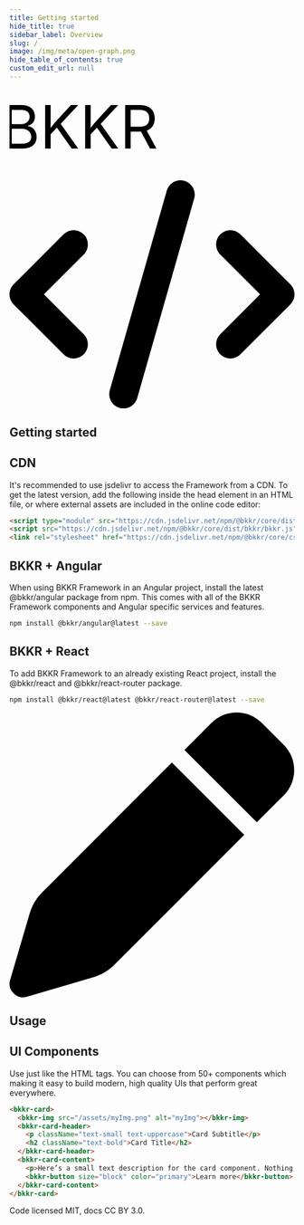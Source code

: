```yaml
---
title: Getting started
hide_title: true
sidebar_label: Overview
slug: /
image: /img/meta/open-graph.png
hide_table_of_contents: true
custom_edit_url: null
---
```


<head>
  <title>BKKR Documentation</title>
  <meta
    name="description"
    content="A UI toolkit for building performant, high-quality mobile and desktop apps using web technologies - HTML, CSS, and JavaScript."
  />
  <link rel="canonical" href="https://bkkr-team.github.io/bkkr-docs/" />
  <link rel="alternate" href="https://bkkr-team.github.io/bkkr-docs/" hreflang="x-default" />
  <link rel="alternate" href="https://bkkr-team.github.io/bkkr-docs/" hreflang="en" />
  <meta property="og:url" content="https://bkkr-team.github.io/bkkr-docs/" />
  <meta property="og:image" content="/docs/img/bkkr-preview.png" />
  <meta property="og:image:alt" content="BKKR preview image" />
</head>

<header>
  <div className="landing-hero">
    <div className="landing-title-black">
      <svg viewBox="0 0 67 14">
        <defs>
          <linearGradient id="gradient" x1="0" x2="100%" y1="0" y2="0" gradientUnits="userSpaceOnUse">
            <stop stopColor="#ffe993" offset="0%" />
            <stop stopColor="#eb831c" offset="100%" />
          </linearGradient>
        </defs>
        <text x="-2" y="14" fill="url(#gradient)">
          BKKR
        </text>
      </svg>
    </div>
  </div>
</header>

<div>
<svg xmlns="http://www.w3.org/2000/svg" viewBox="0 0 640 512" className="landing-icon"><path d="M414.8 40.79L286.8 488.8C281.9 505.8 264.2 515.6 247.2 510.8C230.2 505.9 220.4 488.2 225.2 471.2L353.2 23.21C358.1 6.216 375.8-3.624 392.8 1.232C409.8 6.087 419.6 23.8 414.8 40.79H414.8zM518.6 121.4L630.6 233.4C643.1 245.9 643.1 266.1 630.6 278.6L518.6 390.6C506.1 403.1 485.9 403.1 473.4 390.6C460.9 378.1 460.9 357.9 473.4 345.4L562.7 256L473.4 166.6C460.9 154.1 460.9 133.9 473.4 121.4C485.9 108.9 506.1 108.9 518.6 121.4V121.4zM166.6 166.6L77.25 256L166.6 345.4C179.1 357.9 179.1 378.1 166.6 390.6C154.1 403.1 133.9 403.1 121.4 390.6L9.372 278.6C-3.124 266.1-3.124 245.9 9.372 233.4L121.4 121.4C133.9 108.9 154.1 108.9 166.6 121.4C179.1 133.9 179.1 154.1 166.6 166.6V166.6z" />
</svg>
</div>
<div className="landing-section row">
<div className="col col-5 mb-3">
    <h2 className="landing-title">Getting started</h2>
</div>
<div className="col">
  <div className="mb-5">
    <h2 className="text-bolder">CDN</h2>
    <p>
      It's recommended to use jsdelivr to access the Framework from a CDN. To get the latest version, add the following
      inside the head element in an HTML file, or where external assets are included in the online code editor:
    </p>

```html
<script type="module" src="https://cdn.jsdelivr.net/npm/@bkkr/core/dist/bkkr/bkkr.esm.js"></script>
<script src="https://cdn.jsdelivr.net/npm/@bkkr/core/dist/bkkr/bkkr.js"></script>
<link rel="stylesheet" href="https://cdn.jsdelivr.net/npm/@bkkr/core/css/bkkr.css" />
```

  </div>
  <div className="mb-5">
    <h2 className="text-bolder">BKKR + Angular</h2>
    <p>
      When using BKKR Framework in an Angular project, install the latest @bkkr/angular package from npm. This comes
      with all of the BKKR Framework components and Angular specific services and features.
    </p>

```bash
npm install @bkkr/angular@latest --save
```

  </div>
  <div className="landing-disabled">
    <h2 className="text-bolder">BKKR + React</h2>
    <p>
      To add BKKR Framework to an already existing React project, install the @bkkr/react and @bkkr/react-router
      package.
    </p>

```bash
npm install @bkkr/react@latest @bkkr/react-router@latest --save
```

  </div>
</div>
</div>

<div>
<svg xmlns="http://www.w3.org/2000/svg" viewBox="0 0 512 512" className="landing-icon"><path d="M362.7 19.32C387.7-5.678 428.3-5.678 453.3 19.32L492.7 58.75C517.7 83.74 517.7 124.3 492.7 149.3L444.3 197.7L314.3 67.72L362.7 19.32zM421.7 220.3L188.5 453.4C178.1 463.8 165.2 471.5 151.1 475.6L30.77 511C22.35 513.5 13.24 511.2 7.03 504.1C.8198 498.8-1.502 489.7 .976 481.2L36.37 360.9C40.53 346.8 48.16 333.9 58.57 323.5L291.7 90.34L421.7 220.3z"/></svg>
</div>
<div className="landing-section row">
    <div className="col col-5 mb-3">
        <h2 className="landing-title">Usage</h2>
    </div>
    <div className="col">
    <div className="mb-5">
    <h2 className="text-bolder">UI Components</h2>
    <p>Use just like the HTML tags. You can choose from 50+ components which making it easy to build modern, high quality UIs that perform great everywhere.</p>

```html
<bkkr-card>
  <bkkr-img src="/assets/myImg.png" alt="myImg"></bkkr-img>
  <bkkr-card-header>
    <p className="text-small text-uppercase">Card Subtitle</p>
    <h2 className="text-bold">Card Title</h2>
  </bkkr-card-header>
  <bkkr-card-content>
    <p>Here’s a small text description for the card component. Nothing more, nothing less.</p>
    <bkkr-button size="block" color="primary">Learn more</bkkr-button>
  </bkkr-card-content>
</bkkr-card>
```

</div>
</div>
</div>

<p className="text-end text-small mb-0">Code licensed MIT, docs CC BY 3.0.</p>
